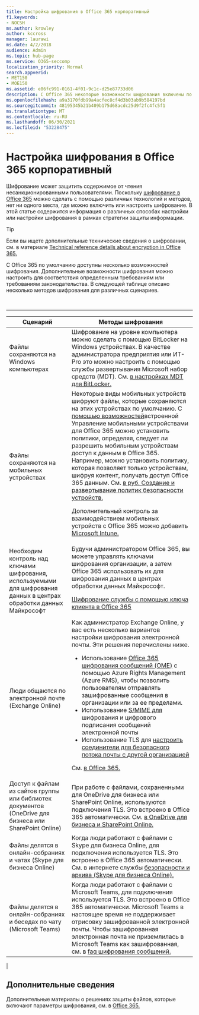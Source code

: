 ```yaml
---
title: Настройка шифрования в Office 365 корпоративный
f1.keywords:
- NOCSH
ms.author: krowley
author: kccross
manager: laurawi
ms.date: 4/2/2018
audience: Admin
ms.topic: hub-page
ms.service: O365-seccomp
localization_priority: Normal
search.appverid:
- MET150
- MOE150
ms.assetid: e86fc991-0161-4f01-9c1c-d25e87733d06
description: С Office 365 некоторые возможности шифрования включены по умолчанию; другие возможности можно настроить для соответствия определенным требованиям или требованиям законодательства.
ms.openlocfilehash: a9a3170fdb99a4acfec8cf4d3b03ab9b584197bd
ms.sourcegitcommit: 48195345b21b409b175d68acdc25d9f2fc4fc5f1
ms.translationtype: MT
ms.contentlocale: ru-RU
ms.lasthandoff: 06/30/2021
ms.locfileid: "53228475"
---
```

# <a name="set-up-encryption-in-office-365-enterprise"></a>Настройка шифрования в Office 365 корпоративный

Шифрование может защитить содержимое от чтения несанкционированными пользователями. Поскольку [шифрование в Office 365](encryption.md) можно сделать с помощью различных технологий и методов, нет ни одного места, где можно включить или настроить шифрование. В этой статье содержится информация о различных способах настройки или настройки шифрования в рамках стратегии защиты информации.

> [!TIP]
> Если вы ищете дополнительные технические сведения о шифровании, см. в материале [Technical reference details about encryption in Office 365.](technical-reference-details-about-encryption.md)

С Office 365 по умолчанию доступны несколько возможностей шифрования. Дополнительные возможности шифрования можно настроить для соответствия определенным требованиям или требованиям законодательства. В следующей таблице описано несколько методов шифрования для различных сценариев.

<br>

****

|Сценарий|Методы шифрования|
|---|---|
|Файлы сохраняются на Windows компьютерах|Шифрование на уровне компьютера можно сделать с помощью BitLocker на Windows устройствах. В качестве администратора предприятия или ИТ-Pro это можно настроить с помощью службы развертывания Microsoft набор средств (MDT). См. [в настройках MDT для BitLocker.](/windows/deployment/deploy-windows-mdt/set-up-mdt-for-bitlocker)|
|Файлы сохраняются на мобильных устройствах|Некоторые виды мобильных устройств шифруют файлы, которые сохраняются на этих устройствах по умолчанию. С [помощью возможностей](https://support.microsoft.com/office/capabilities-of-built-in-mobile-device-management-for-microsoft-365-a1da44e5-7475-4992-be91-9ccec25905b0)встроенной Управление мобильными устройствами для Office 365 можно установить политики, определяя, следует ли разрешить мобильным устройствам доступ к данным в Office 365. Например, можно установить политику, которая позволяет только устройствам, шифруя контент, получать доступ Office 365 данным. См. [в руб. Создание и развертывание политик безопасности устройств.](https://support.microsoft.com/office/create-and-deploy-device-security-policies-d310f556-8bfb-497b-9bd7-fe3c36ea2fd6) <p> Дополнительный контроль за взаимодействием мобильных устройств с Office 365 можно добавить [Microsoft Intune.](/mem/intune/fundamentals/setup-steps)|
|Необходим контроль над ключами шифрования, используемыми для шифрования данных в центрах обработки данных Майкрософт|Будучи администратором Office 365, вы можете управлять ключами шифрования организации, а затем Office 365 использовать их для шифрования данных в центрах обработки данных Майкрософт. <p> [Шифрование службы с помощью ключа клиента в Office 365](customer-key-overview.md)|
|Люди общаются по электронной почте (Exchange Online)|Как администратор Exchange Online, у вас есть несколько вариантов настройки шифрования электронной почты. Эти решения перечислены ниже. <ul><li>Использование [Office 365 шифрования сообщений (OME)](set-up-new-message-encryption-capabilities.md) с помощью Azure Rights Management (Azure RMS), чтобы позволить пользователям отправлять зашифрованные сообщения в организации или за ее пределами.</li><li>Использование [S/MIME для](/exchange/security-and-compliance/smime-exo/smime-exo) шифрования и цифрового подписания сообщений электронной почты</li><li>Использование TLS для [настроить соединители для безопасного потока почты с другой организацией](/exchange/mail-flow-best-practices/use-connectors-to-configure-mail-flow/set-up-connectors-for-secure-mail-flow-with-a-partner)</li></ul> <p> См. [в Office 365.](./email-encryption.md)|
|Доступ к файлам из сайтов группы или библиотек документов (OneDrive для бизнеса или SharePoint Online)|При работе с файлами, сохраненными для OneDrive для бизнеса или SharePoint Online, используются подключения TLS. Это встроено в Office 365 автоматически. См. [в OneDrive для бизнеса и SharePoint Online.](./data-encryption-in-odb-and-spo.md)|
|Файлы делятся в онлайн-собраниях и чатах (Skype для бизнеса Online)|Когда люди работают с файлами с Skype для бизнеса Online, для подключения используется TLS. Это встроено в Office 365 автоматически. См. в интернете службы [безопасности и архива (Skype для бизнеса Online).](/office365/servicedescriptions/skype-for-business-online-service-description/skype-for-business-online-features)|
|Файлы делятся в онлайн-собраниях и беседах по чату (Microsoft Teams)|Когда люди работают с файлами с Microsoft Teams, для подключения используется TLS. Это встроено в Office 365 автоматически. Microsoft Teams в настоящее время не поддерживает отрисовку зашифрованной электронной почты. Чтобы зашифрованная электронная почта не приземлилась в Microsoft Teams как зашифрованная, см. в [faq шифрования сообщений.](./ome-faq.yml#can-i-automatically-remove-encryption-on-incoming-and-outgoing-mail-)|
|

## <a name="additional-information"></a>Дополнительные сведения

Дополнительные материалы о решениях защиты файлов, которые включают параметры шифрования, см. в [Office 365.](https://www.microsoft.com/download/details.aspx?id=55523)
